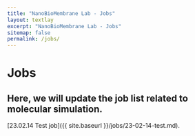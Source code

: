 ```yaml
---
title: "NanoBioMembrane Lab - Jobs"
layout: textlay
excerpt: "NanoBioMembrane Lab - Jobs"
sitemap: false
permalink: /jobs/
---
```


# Jobs

## Here, we will update the job list related to molecular simulation.

[23.02.14 Test job]({{ site.baseurl }}/jobs/23-02-14-test.md).
